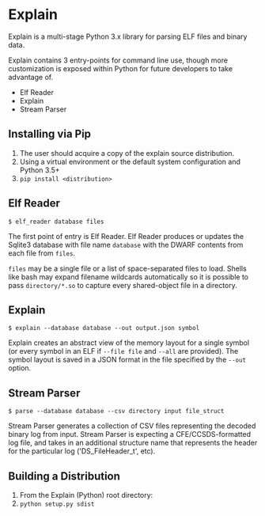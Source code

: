 # Explain
Explain is a multi-stage Python 3.x library for parsing ELF files and binary data.

Explain contains 3 entry-points for command line use, though more customization
is exposed within Python for future developers to take advantage of.
* Elf Reader
* Explain
* Stream Parser


## Installing via Pip
1. The user should acquire a copy of the explain source distribution.
2. Using a virtual environment or the default system configuration and Python 
3.5+
3. `pip install <distribution>`


## Elf Reader
`$ elf_reader database files`

The first point of entry is Elf Reader. Elf Reader produces or updates the 
Sqlite3 database with file name `database` with the DWARF contents from each
file from `files`.

`files` may be a single file or a list of space-separated files to load. Shells
like bash may expand filename wildcards automatically so it is possible to pass
`directory/*.so` to capture every shared-object file in a directory.

## Explain
`$ explain --database database --out output.json symbol`

Explain creates an abstract view of the memory layout for a single symbol (or 
every symbol in an ELF if `--file file` and `--all` are provided). The symbol
layout is saved in a JSON format in the file specified by the `--out` option.

## Stream Parser
`$ parse --database database --csv directory input file_struct`

Stream Parser generates a collection of CSV files representing the decoded
binary log from input. Stream Parser is expecting a CFE/CCSDS-formatted log
file, and takes in an additional structure name that represents the header
for the particular log ('DS_FileHeader_t', etc).

## Building a Distribution
1. From the Explain (Python) root directory:
2. `python setup.py sdist`